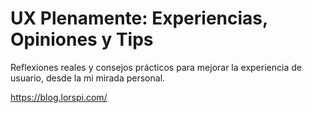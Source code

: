 # UX Plenamente: Experiencias, Opiniones y Tips

Reflexiones reales y consejos prácticos para mejorar la experiencia de usuario, desde la mi mirada personal.

https://blog.lorspi.com/